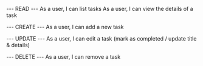 --- READ ---
As a user, I can list tasks
As a user, I can view the details of a task

--- CREATE ---
As a user, I can add a new task

--- UPDATE ---
As a user, I can edit a task (mark as completed / update title & details)

--- DELETE ---
As a user, I can remove a task
